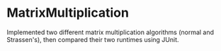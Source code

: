# MatrixMultiplication

Implemented two different matrix multiplication algorithms (normal and Strassen's), then compared their two runtimes using JUnit.
